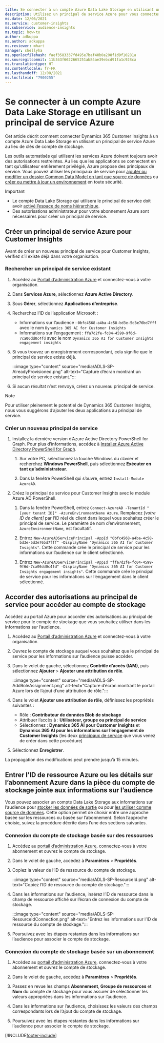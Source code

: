```yaml
---
title: Se connecter à un compte Azure Data Lake Storage en utilisant un principal de service
description: Utilisez un principal de service Azure pour vous connecter à votre lac de données personnel.
ms.date: 12/06/2021
ms.service: customer-insights
ms.subservice: audience-insights
ms.topic: how-to
author: adkuppa
ms.author: adkuppa
ms.reviewer: mhart
manager: shellyha
ms.openlocfilehash: faef3583337fd495e7baf40b0a208f1d9f10281a
ms.sourcegitcommit: 11b343f6622665251ab84ae39ebcd91fa1c928ca
ms.translationtype: HT
ms.contentlocale: fr-FR
ms.lasthandoff: 12/08/2021
ms.locfileid: "7900255"
---
```

# <a name="connect-to-an-azure-data-lake-storage-account-by-using-an-azure-service-principal"></a>Se connecter à un compte Azure Data Lake Storage en utilisant un principal de service Azure

Cet article décrit comment connecter Dynamics 365 Customer Insights à un compte Azure Data Lake Storage en utilisant un principal de service Azure au lieu de clés de compte de stockage. 

Les outils automatisés qui utilisent les services Azure doivent toujours avoir des autorisations restreintes. Au lieu que les applications se connectent en tant qu’utilisateur entièrement privilégié, Azure propose des principaux de service. Vous pouvez utiliser les principaux de service pour [ajouter ou modifier un dossier Common Data Model en tant que source de données](connect-common-data-model.md) ou [créer ou mettre à jour un environnement](create-environment.md) en toute sécurité.

> [!IMPORTANT]
> - Le compte Data Lake Storage qui utilisera le principal de service doit avoir [activé l’espace de noms hiérarchique](/azure/storage/blobs/data-lake-storage-namespace).
> - Des autorisations administrateur pour votre abonnement Azure sont nécessaires pour créer un principal de service.

## <a name="create-an-azure-service-principal-for-customer-insights"></a>Créer un principal de service Azure pour Customer Insights

Avant de créer un nouveau principal de service pour Customer Insights, vérifiez s’il existe déjà dans votre organisation.

### <a name="look-for-an-existing-service-principal"></a>Rechercher un principal de service existant

1. Accédez au [Portail d’administration Azure](https://portal.azure.com) et connectez-vous à votre organisation.

2. Dans **Services Azure**, sélectionnez **Azure Active Directory**.

3. Sous **Gérer**, sélectionnez **Applications d’entreprise**.

4. Recherchez l’ID de l’application Microsoft :
   - Informations sur l’audience : `0bfc4568-a4ba-4c58-bd3e-5d3e76bd7fff` avec le nom `Dynamics 365 AI for Customer Insights`
   - Informations sur l’engagement : `ffa7d2fe-fc04-4599-9f6d-7ca06dd0c4fd` avec le nom `Dynamics 365 AI for Customer Insights engagement insights`

5. Si vous trouvez un enregistrement correspondant, cela signifie que le principal de service existe déjà. 
   
   :::image type="content" source="media/ADLS-SP-AlreadyProvisioned.png" alt-text="Capture d’écran montrant un principal de service existant.":::
   
6. Si aucun résultat n’est renvoyé, créez un nouveau principal de service.

>[!NOTE]
>Pour utiliser pleinement le potentiel de Dynamics 365 Customer Insights, nous vous suggérons d’ajouter les deux applications au principal de service.

### <a name="create-a-new-service-principal"></a>Créer un nouveau principal de service

1. Installez la dernière version d’Azure Active Directory PowerShell for Graph. Pour plus d’informations, accédez à [Installer Azure Active Directory PowerShell for Graph](/powershell/azure/active-directory/install-adv2).

   1. Sur votre PC, sélectionnez la touche Windows du clavier et recherchez **Windows PowerShell**, puis sélectionnez **Exécuter en tant qu’administrateur**.
   
   1. Dans la fenêtre PowerShell qui s’ouvre, entrez `Install-Module AzureAD`.

2. Créez le principal de service pour Customer Insights avec le module Azure AD PowerShell.

   1. Dans la fenêtre PowerShell, entrez `Connect-AzureAD -TenantId "[your tenant ID]" -AzureEnvironmentName Azure`. Remplacez *[votre ID de client]* par l’ID réel du client dans lequel vous souhaitez créer le principal de service. Le paramètre de nom d’environnement, `AzureEnvironmentName`, est facultatif.
  
   1. Entrez `New-AzureADServicePrincipal -AppId "0bfc4568-a4ba-4c58-bd3e-5d3e76bd7fff" -DisplayName "Dynamics 365 AI for Customer Insights"`. Cette commande crée le principal de service pour les informations sur l’audience sur le client sélectionné. 

   1. Entrez `New-AzureADServicePrincipal -AppId "ffa7d2fe-fc04-4599-9f6d-7ca06dd0c4fd" -DisplayName "Dynamics 365 AI for Customer Insights engagement insights"`. Cette commande crée le principal de service pour les informations sur l’engagement dans le client sélectionné.

## <a name="grant-permissions-to-the-service-principal-to-access-the-storage-account"></a>Accorder des autorisations au principal de service pour accéder au compte de stockage

Accédez au portail Azure pour accorder des autorisations au principal de service pour le compte de stockage que vous souhaitez utiliser dans les informations sur l’audience.

1. Accédez au [Portail d’administration Azure](https://portal.azure.com) et connectez-vous à votre organisation.

1. Ouvrez le compte de stockage auquel vous souhaitez que le principal de service pour les informations sur l’audience puisse accéder.

1. Dans le volet de gauche, sélectionnez **Contrôle d’accès (IAM)**, puis sélectionnez **Ajouter** > **Ajouter une attribution de rôle**.

   :::image type="content" source="media/ADLS-SP-AddRoleAssignment.png" alt-text="Capture d’écran montrant le portail Azure lors de l’ajout d’une attribution de rôle.":::

1. Dans le volet **Ajouter une attribution de rôle**, définissez les propriétés suivantes :
   - Rôle : **Contributeur de données Blob de stockage**
   - Attribuer l’accès à : **Utilisateur, groupe ou principal de service**
   - Sélectionnez : **Dynamics 365 AI pour Customer Insights** et **Dynamics 365 AI pour les informations sur l’engagement de Customer Insights** (les deux [principaux de service](#create-a-new-service-principal) que vous venez de créer dans cette procédure)

1.  Sélectionnez **Enregistrer**.

La propagation des modifications peut prendre jusqu’à 15 minutes.

## <a name="enter-the-azure-resource-id-or-the-azure-subscription-details-in-the-storage-account-attachment-to-audience-insights"></a>Entrer l’ID de ressource Azure ou les détails sur l’abonnement Azure dans la pièce du compte de stockage jointe aux informations sur l’audience

Vous pouvez associer un compte Data Lake Storage aux informations sur l’audience pour [stocker les données de sortie](manage-environments.md) ou pour [les utiliser comme source de données](connect-common-data-service-lake.md). Cette option permet de choisir entre une approche basée sur les ressources ou basée sur l’abonnement. Selon l’approche choisie, suivez la procédure décrite dans l’une des sections suivantes.

### <a name="resource-based-storage-account-connection"></a>Connexion du compte de stockage basée sur des ressources

1. Accédez au [portail d’administration Azure](https://portal.azure.com), connectez-vous à votre abonnement et ouvrez le compte de stockage.

1. Dans le volet de gauche, accédez à **Paramètres** > **Propriétés**.

1. Copiez la valeur de l’ID de ressource du compte de stockage.

   :::image type="content" source="media/ADLS-SP-ResourceId.png" alt-text="Copiez l’ID de ressource du compte de stockage.":::

1. Dans les informations sur l’audience, insérez l’ID de ressource dans le champ de ressource affiché sur l’écran de connexion du compte de stockage.

   :::image type="content" source="media/ADLS-SP-ResourceIdConnection.png" alt-text="Entrez les informations sur l’ID de ressource du compte de stockage.":::   

1. Poursuivez avec les étapes restantes dans les informations sur l’audience pour associer le compte de stockage.

### <a name="subscription-based-storage-account-connection"></a>Connexion du compte de stockage basée sur un abonnement

1. Accédez au [portail d’administration Azure](https://portal.azure.com), connectez-vous à votre abonnement et ouvrez le compte de stockage.

1. Dans le volet de gauche, accédez à **Paramètres** > **Propriétés**.

1. Passez en revue les champs **Abonnement**, **Groupe de ressources** et **Nom** du compte de stockage pour vous assurer de sélectionner les valeurs appropriées dans les informations sur l’audience.

1. Dans les informations sur l’audience, choisissez les valeurs des champs correspondants lors de l’ajout du compte de stockage.

1. Poursuivez avec les étapes restantes dans les informations sur l’audience pour associer le compte de stockage.


[!INCLUDE[footer-include](../includes/footer-banner.md)]
